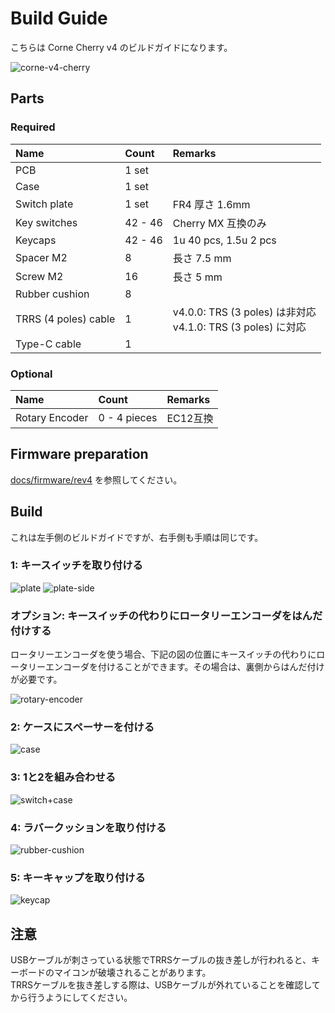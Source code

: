 # Build Guide
こちらは Corne Cherry v4 のビルドガイドになります。

![corne-v4-cherry](https://github.com/foostan/crkbd/assets/736191/c6090d53-67b6-45b5-86c1-1af6214ea392)

## Parts

### Required

| Name                 | Count   | Remarks                                                   |
|:---------------------|:--------|:----------------------------------------------------------|
| PCB                  | 1 set   |                                                           |
| Case                 | 1 set   |                                                           |
| Switch plate         | 1 set   | FR4 厚さ 1.6mm                                              |
| Key switches         | 42 - 46 | Cherry MX 互換のみ                                            |
| Keycaps              | 42 - 46 | 1u 40 pcs, 1.5u 2 pcs                                     |
| Spacer M2            | 8       | 長さ 7.5 mm                                                 |
| Screw M2             | 16      | 長さ 5 mm                                                   |
| Rubber cushion       | 8       |                                                           |
| TRRS (4 poles) cable | 1       | v4.0.0: TRS (3 poles) は非対応<br/> v4.1.0: TRS (3 poles) に対応 |
| Type-C cable         | 1       |                                                           |

### Optional

| Name           | Count        | Remarks |
|:---------------|:-------------|:--------|
| Rotary Encoder | 0 - 4 pieces | EC12互換  |

## Firmware preparation
[docs/firmware/rev4](../../firmware/rev4/firmware_jp.md) を参照してください。

## Build
これは左手側のビルドガイドですが、右手側も手順は同じです。

### 1: キースイッチを取り付ける
![plate](https://github.com/foostan/crkbd/assets/736191/75dd4beb-b4fb-4e56-8af3-b4eb736894b7)
![plate-side](https://github.com/foostan/crkbd/assets/736191/ef7cdc65-37f3-4dcc-b5ad-cbbe1440a30d)

### オプション: キースイッチの代わりにロータリーエンコーダをはんだ付けする
ロータリーエンコーダを使う場合、下記の図の位置にキースイッチの代わりにロータリーエンコーダを付けることができます。その場合は、裏側からはんだ付けが必要です。

![rotary-encoder](https://github.com/foostan/crkbd/assets/736191/dd2eb79a-d223-45d2-84fd-331e9f582b5a)

### 2: ケースにスペーサーを付ける
![case](https://github.com/foostan/crkbd/assets/736191/3f295698-29c5-4ed4-9973-3297876a9fc3)

### 3: 1と2を組み合わせる
![switch+case](https://github.com/foostan/crkbd/assets/736191/fd7c2c36-7dea-4c04-a5a5-eee332187a9e)

### 4: ラバークッションを取り付ける
![rubber-cushion](https://github.com/foostan/crkbd/assets/736191/b74e9650-e709-4246-b35d-f8e0b8ebc646)

### 5: キーキャップを取り付ける
![keycap](https://github.com/foostan/crkbd/assets/736191/9a964932-a798-4377-b4c9-59cb2f1bfc5d)

## 注意
USBケーブルが刺さっている状態でTRRSケーブルの抜き差しが行われると、キーボードのマイコンが破壊されることがあります。  
TRRSケーブルを抜き差しする際は、USBケーブルが外れていることを確認してから行うようにしてください。